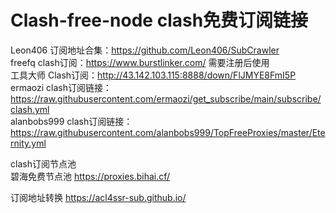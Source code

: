 # Clash-free-node clash免费订阅链接
Leon406    订阅地址合集：https://github.com/Leon406/SubCrawler  
freefq    clash订阅：https://www.burstlinker.com/ 需要注册后使用  
工具大师    Clash订阅：http://43.142.103.115:8888/down/FlJMYE8FmI5P  
ermaozi    clash订阅链接：https://raw.githubusercontent.com/ermaozi/get_subscribe/main/subscribe/clash.yml  
alanbobs999    clash订阅链接：https://raw.githubusercontent.com/alanbobs999/TopFreeProxies/master/Eternity.yml  
  
clash订阅节点池  
碧海免费节点池    https://proxies.bihai.cf/  
  
订阅地址转换
https://acl4ssr-sub.github.io/
